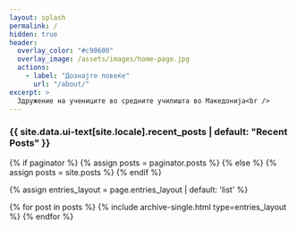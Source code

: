 ```yaml
---
layout: splash
permalink: /
hidden: true
header:
  overlay_color: "#c90600"
  overlay_image: /assets/images/home-page.jpg
  actions:
    - label: "Дознајте повеќе"
      url: "/about/"
excerpt: >
  Здружение на учениците во средните училишта во Македонија<br />
---
```


<h3 class="archive__subtitle">{{ site.data.ui-text[site.locale].recent_posts | default: "Recent Posts" }}</h3>

{% if paginator %}
  {% assign posts = paginator.posts %}
{% else %}
  {% assign posts = site.posts %}
{% endif %}

{% assign entries_layout = page.entries_layout | default: 'list' %}
<div class="entries-{{ entries_layout }}">
  {% for post in posts %}
    {% include archive-single.html type=entries_layout %}
  {% endfor %}
</div>
